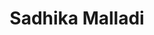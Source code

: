 ---
importance: 2
title: Sadhika Malladi
affiliation: Princeton University
img: assets/img/sadhika.jpg
homepage: https://www.cs.princeton.edu/~smalladi/
twitter: SadhikaMalladi
scholar: 9HCmTcwAAAAJ
---